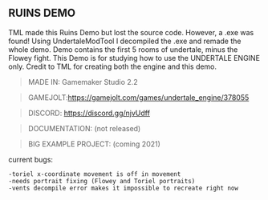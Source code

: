 RUINS DEMO
--
TML made this Ruins Demo but lost the source code. However, a .exe was found!
Using UndertaleModTool I decompiled the .exe and remade the whole demo.
Demo contains the first 5 rooms of undertale, minus the Flowey fight.
This Demo is for studying how to use the UNDERTALE ENGINE only.
Credit to TML for creating both the engine and this demo.

> MADE IN: Gamemaker Studio 2.2

> GAMEJOLT:https://gamejolt.com/games/undertale_engine/378055

> DISCORD: https://discord.gg/njvUdff

> DOCUMENTATION: (not released)

> BIG EXAMPLE PROJECT: (coming 2021)

current bugs:
```
-toriel x-coordinate movement is off in movement
-needs portrait fixing (Flowey and Toriel portraits)
-vents decompile error makes it impossible to recreate right now
```
